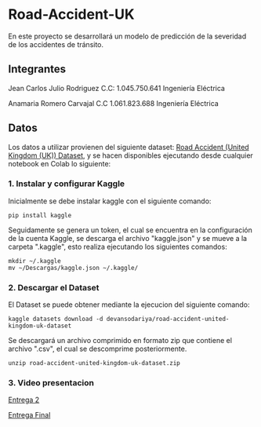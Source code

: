 # Road-Accident-UK
En este proyecto se desarrollará un modelo de predicción de la severidad de los accidentes de tránsito.

## Integrantes

Jean Carlos Julio Rodriguez C.C: 1.045.750.641 Ingeniería Eléctrica 

Anamaria Romero Carvajal C.C 1.061.823.688 Ingeniería Eléctrica

## Datos

Los datos a utilizar provienen del siguiente dataset: [Road Accident (United Kingdom (UK)) Dataset](https://www.kaggle.com/datasets/devansodariya/road-accident-united-kingdom-uk-dataset), y se hacen disponibles ejecutando desde cualquier notebook en Colab lo siguiente:

### 1. Instalar y configurar Kaggle

Inicialmente se debe instalar kaggle con el siguiente comando:

    pip install kaggle

Seguidamente se genera un token, el cual se encuentra en la configuración de la cuenta Kaggle, se descarga el archivo "kaggle.json" y se mueve a la carpeta ".kaggle", esto realiza ejecutando los siguientes comandos:

    mkdir ~/.kaggle
    mv ~/Descargas/kaggle.json ~/.kaggle/
    
### 2. Descargar el Dataset
El Dataset se puede obtener mediante la ejecucion del siguiente comando:

    kaggle datasets download -d devansodariya/road-accident-united-kingdom-uk-dataset
    
Se descargará un archivo comprimido en formato zip que contiene el archivo ".csv", el cual se descomprime posteriormente.
    
    unzip road-accident-united-kingdom-uk-dataset.zip 
### 3. Video presentacion
[Entrega 2](https://youtu.be/_azjuCuH0oI)



[Entrega Final](https://youtu.be/oR8QYf-7n3c)

